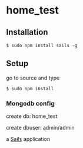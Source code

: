 # home_test
## Installation &nbsp;
```
$ sudo npm install sails -g
```
## Setup

go to source and type

```
$ sudo npm install
```

### Mongodb config &nbsp;
create db: home_test

create dbuser: admin/admin

a [Sails](http://sailsjs.org) application

